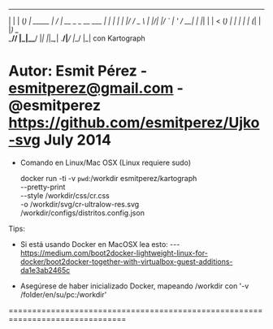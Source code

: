  _   _ _ _           __  __
| | | (_) | _____   |  \/  | __ _ _ __  ___
| | | | | |/ / _ \  | |\/| |/ _` | '_ \/ __|
| |_| | |   < (_) | | |  | | (_| | |_) \__ \
 \___// |_|\_\___/  |_|  |_|\__,_| .__/|___/
    |__/                         |_|
     con Kartograph

Autor: Esmit Pérez - esmitperez@gmail.com - @esmitperez
https://github.com/esmitperez/Ujko-svg
July 2014
===============================================================================

- Comando en Linux/Mac OSX (Linux requiere sudo)

   docker run -ti -v `pwd`:/workdir esmitperez/kartograph \
	   --pretty-print \
	   --style /workdir/css/cr.css \
	   -o /workdir/svg/cr-ultralow-res.svg \
	   /workdir/configs/distritos.config.json

Tips:

- Si está usando Docker en MacOSX lea esto:
--- https://medium.com/boot2docker-lightweight-linux-for-docker/boot2docker-together-with-virtualbox-guest-additions-da1e3ab2465c

- Asegúrese de haber inicializado Docker, mapeando /workdir con '-v /folder/en/su/pc:/workdir'

===============================================================================
